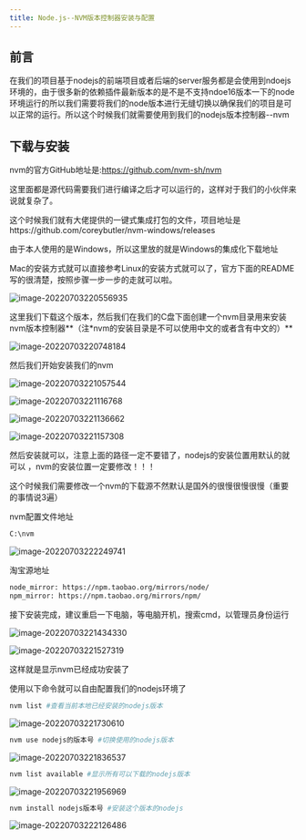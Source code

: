 ```yaml
---
title: Node.js--NVM版本控制器安装与配置
---
```


## 前言

在我们的项目基于nodejs的前端项目或者后端的server服务都是会使用到ndoejs环境的，由于很多新的依赖插件最新版本的是不是不支持ndoe16版本一下的node环境运行的所以我们需要将我们的node版本进行无缝切换以确保我们的项目是可以正常的运行。所以这个时候我们就需要使用到我们的nodejs版本控制器--nvm

## 下载与安装

nvm的官方GitHub地址是:https://github.com/nvm-sh/nvm

这里面都是源代码需要我们进行编译之后才可以运行的，这样对于我们的小伙伴来说就复杂了。

这个时候我们就有大佬提供的一键式集成打包的文件，项目地址是https://github.com/coreybutler/nvm-windows/releases

由于本人使用的是Windows，所以这里放的就是Windows的集成化下载地址

Mac的安装方式就可以直接参考Linux的安装方式就可以了，官方下面的README写的很清楚，按照步骤一步一步的走就可以啦。

![image-20220703220556935](http://img.zhizhuoshuma.cn/images/202207032206039.png) 

这里我们下载这个版本，然后我们在我们的C盘下面创建一个nvm目录用来安装nvm版本控制器**（注*nvm的安装目录是不可以使用中文的或者含有中文的）**

 ![image-20220703220748184](http://img.zhizhuoshuma.cn/images/202207032207905.png) 

然后我们开始安装我们的nvm

 ![image-20220703221057544](http://img.zhizhuoshuma.cn/images/202207032211545.png) 

 ![image-20220703221116768](http://img.zhizhuoshuma.cn/images/202207032211485.png) 

![image-20220703221136662](http://img.zhizhuoshuma.cn/images/202207032211131.png) 

 ![image-20220703221157308](http://img.zhizhuoshuma.cn/images/202207032212498.png)

然后安装就可以，注意上面的路径一定不要错了，nodejs的安装位置用默认的就可以 ，nvm的安装位置一定要修改！！！

这个时候我们需要修改一个nvm的下载源不然默认是国外的很慢很慢很慢（重要的事情说3遍）

nvm配置文件地址

```bash
C:\nvm
```



![image-20220703222249741](http://img.zhizhuoshuma.cn/images/202207032222045.png) 

淘宝源地址

```bash
node_mirror: https://npm.taobao.org/mirrors/node/
npm_mirror: https://npm.taobao.org/mirrors/npm/
```

接下安装完成，建议重启一下电脑，等电脑开机，搜索cmd，以管理员身份运行

![image-20220703221434330](http://img.zhizhuoshuma.cn/images/202207032214715.png) 

 ![image-20220703221527319](http://img.zhizhuoshuma.cn/images/202207032215571.png)  

这样就是显示nvm已经成功安装了

使用以下命令就可以自由配置我们的nodejs环境了

```bash
nvm list #查看当前本地已经安装的nodejs版本
```

![image-20220703221730610](http://img.zhizhuoshuma.cn/images/202207032217535.png) 

```bash
nvm use nodejs的版本号 #切换使用的nodejs版本
```

![image-20220703221836537](http://img.zhizhuoshuma.cn/images/202207032218382.png) 

```bash
nvm list available #显示所有可以下载的nodejs版本
```

 ![image-20220703221956969](http://img.zhizhuoshuma.cn/images/202207032220360.png)  

```bash
nvm install nodejs版本号 #安装这个版本的nodejs
```

![image-20220703222126486](http://img.zhizhuoshuma.cn/images/202207032221274.png)  